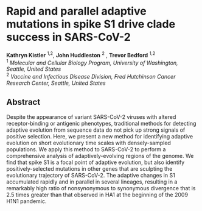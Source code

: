 # Rapid and parallel adaptive mutations in spike S1 drive clade success in SARS-CoV-2
**Kathryn Kistler** <sup>1,2</sup>, **John Huddleston** <sup>2</sup> , **Trevor Bedford** <sup>1,2</sup> <br />
<sup>1</sup> *Molecular and Cellular Biology Program, University of Washington, Seattle, United States* <br />
<sup>2</sup> *Vaccine and Infectious Disease Division, Fred Hutchinson Cancer Research Center, Seattle, United States*

## Abstract
Despite the appearance of variant SARS-CoV-2 viruses with altered receptor-binding or antigenic phenotypes, traditional methods for detecting adaptive evolution from sequence data do not pick up strong signals of positive selection.
Here, we present a new method for identifying adaptive evolution on short evolutionary time scales with densely-sampled populations.
We apply this method to SARS-CoV-2 to perform a comprehensive analysis of adaptively-evolving regions of the genome.
We find that spike S1 is a focal point of adaptive evolution, but also identify positively-selected mutations in other genes that are sculpting the evolutionary trajectory of SARS-CoV-2.
The adaptive changes in S1 accumulated rapidly and in parallel in several lineages, resulting in a remarkably high ratio of nonsynonymous to synonymous divergence that is 2.5 times greater than that observed in HA1 at the beginning of the 2009 H1N1 pandemic.

